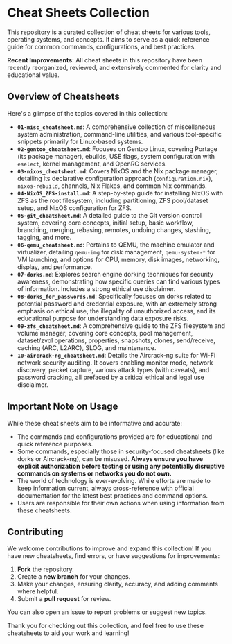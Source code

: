 # Cheat Sheets Collection

This repository is a curated collection of cheat sheets for various tools, operating systems, and concepts. It aims to serve as a quick reference guide for common commands, configurations, and best practices.

**Recent Improvements:** All cheat sheets in this repository have been recently reorganized, reviewed, and extensively commented for clarity and educational value.

## Overview of Cheatsheets

Here's a glimpse of the topics covered in this collection:

*   **`01-misc_cheatsheet.md`**: A comprehensive collection of miscellaneous system administration, command-line utilities, and various tool-specific snippets primarily for Linux-based systems.
*   **`02-gentoo_cheatsheet.md`**: Focuses on Gentoo Linux, covering Portage (its package manager), ebuilds, USE flags, system configuration with `eselect`, kernel management, and OpenRC services.
*   **`03-nixos_cheatsheet.md`**: Covers NixOS and the Nix package manager, detailing its declarative configuration approach (`configuration.nix`), `nixos-rebuild`, channels, Nix Flakes, and common Nix commands.
*   **`04-NixOS_ZFS-install.md`**: A step-by-step guide for installing NixOS with ZFS as the root filesystem, including partitioning, ZFS pool/dataset setup, and NixOS configuration for ZFS.
*   **`05-git_cheatsheet.md`**: A detailed guide to the Git version control system, covering core concepts, initial setup, basic workflow, branching, merging, rebasing, remotes, undoing changes, stashing, tagging, and more.
*   **`06-qemu_cheatsheet.md`**: Pertains to QEMU, the machine emulator and virtualizer, detailing `qemu-img` for disk management, `qemu-system-*` for VM launching, and options for CPU, memory, disk images, networking, display, and performance.
*   **`07-dorks.md`**: Explores search engine dorking techniques for security awareness, demonstrating how specific queries can find various types of information. Includes a strong ethical use disclaimer.
*   **`08-dorks_for_passwords.md`**: Specifically focuses on dorks related to potential password and credential exposure, with an extremely strong emphasis on ethical use, the illegality of unauthorized access, and its educational purpose for understanding data exposure risks.
*   **`09-zfs_cheatsheet.md`**: A comprehensive guide to the ZFS filesystem and volume manager, covering core concepts, pool management, dataset/zvol operations, properties, snapshots, clones, send/receive, caching (ARC, L2ARC), SLOG, and maintenance.
*   **`10-aircrack-ng_cheatsheet.md`**: Details the Aircrack-ng suite for Wi-Fi network security auditing. It covers enabling monitor mode, network discovery, packet capture, various attack types (with caveats), and password cracking, all prefaced by a critical ethical and legal use disclaimer.

## Important Note on Usage

While these cheat sheets aim to be informative and accurate:
*   The commands and configurations provided are for educational and quick reference purposes.
*   Some commands, especially those in security-focused cheatsheets (like dorks or Aircrack-ng), can be misused. **Always ensure you have explicit authorization before testing or using any potentially disruptive commands on systems or networks you do not own.**
*   The world of technology is ever-evolving. While efforts are made to keep information current, always cross-reference with official documentation for the latest best practices and command options.
*   Users are responsible for their own actions when using information from these cheatsheets.

## Contributing

We welcome contributions to improve and expand this collection! If you have new cheatsheets, find errors, or have suggestions for improvements:

1.  **Fork** the repository.
2.  Create a **new branch** for your changes.
3.  Make your changes, ensuring clarity, accuracy, and adding comments where helpful.
4.  Submit a **pull request** for review.

You can also open an issue to report problems or suggest new topics.

Thank you for checking out this collection, and feel free to use these cheatsheets to aid your work and learning!
